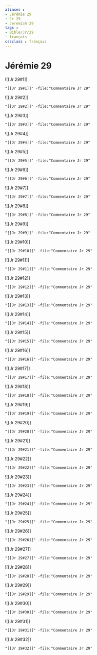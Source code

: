 ```yaml
---
aliases : 
- Jérémie 29
- Jr 29
- Jeremiah 29
tags : 
- Bible/Jr/29
- français
cssclass : français
---
```


# Jérémie 29

![[Jr 29#1]]

```query
"[[Jr 29#1]]" -file:"Commentaire Jr 29"
```

![[Jr 29#2]]

```query
"[[Jr 29#2]]" -file:"Commentaire Jr 29"
```

![[Jr 29#3]]

```query
"[[Jr 29#3]]" -file:"Commentaire Jr 29"
```

![[Jr 29#4]]

```query
"[[Jr 29#4]]" -file:"Commentaire Jr 29"
```

![[Jr 29#5]]

```query
"[[Jr 29#5]]" -file:"Commentaire Jr 29"
```

![[Jr 29#6]]

```query
"[[Jr 29#6]]" -file:"Commentaire Jr 29"
```

![[Jr 29#7]]

```query
"[[Jr 29#7]]" -file:"Commentaire Jr 29"
```

![[Jr 29#8]]

```query
"[[Jr 29#8]]" -file:"Commentaire Jr 29"
```

![[Jr 29#9]]

```query
"[[Jr 29#9]]" -file:"Commentaire Jr 29"
```

![[Jr 29#10]]

```query
"[[Jr 29#10]]" -file:"Commentaire Jr 29"
```

![[Jr 29#11]]

```query
"[[Jr 29#11]]" -file:"Commentaire Jr 29"
```

![[Jr 29#12]]

```query
"[[Jr 29#12]]" -file:"Commentaire Jr 29"
```

![[Jr 29#13]]

```query
"[[Jr 29#13]]" -file:"Commentaire Jr 29"
```

![[Jr 29#14]]

```query
"[[Jr 29#14]]" -file:"Commentaire Jr 29"
```

![[Jr 29#15]]

```query
"[[Jr 29#15]]" -file:"Commentaire Jr 29"
```

![[Jr 29#16]]

```query
"[[Jr 29#16]]" -file:"Commentaire Jr 29"
```

![[Jr 29#17]]

```query
"[[Jr 29#17]]" -file:"Commentaire Jr 29"
```

![[Jr 29#18]]

```query
"[[Jr 29#18]]" -file:"Commentaire Jr 29"
```

![[Jr 29#19]]

```query
"[[Jr 29#19]]" -file:"Commentaire Jr 29"
```

![[Jr 29#20]]

```query
"[[Jr 29#20]]" -file:"Commentaire Jr 29"
```

![[Jr 29#21]]

```query
"[[Jr 29#21]]" -file:"Commentaire Jr 29"
```

![[Jr 29#22]]

```query
"[[Jr 29#22]]" -file:"Commentaire Jr 29"
```

![[Jr 29#23]]

```query
"[[Jr 29#23]]" -file:"Commentaire Jr 29"
```

![[Jr 29#24]]

```query
"[[Jr 29#24]]" -file:"Commentaire Jr 29"
```

![[Jr 29#25]]

```query
"[[Jr 29#25]]" -file:"Commentaire Jr 29"
```

![[Jr 29#26]]

```query
"[[Jr 29#26]]" -file:"Commentaire Jr 29"
```

![[Jr 29#27]]

```query
"[[Jr 29#27]]" -file:"Commentaire Jr 29"
```

![[Jr 29#28]]

```query
"[[Jr 29#28]]" -file:"Commentaire Jr 29"
```

![[Jr 29#29]]

```query
"[[Jr 29#29]]" -file:"Commentaire Jr 29"
```

![[Jr 29#30]]

```query
"[[Jr 29#30]]" -file:"Commentaire Jr 29"
```

![[Jr 29#31]]

```query
"[[Jr 29#31]]" -file:"Commentaire Jr 29"
```

![[Jr 29#32]]

```query
"[[Jr 29#32]]" -file:"Commentaire Jr 29"
```

